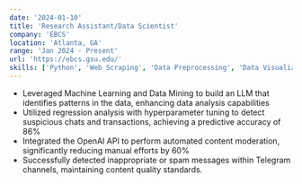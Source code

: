 ```yaml
---
date: '2024-01-10'
title: 'Research Assistant/Data Scientist'
company: 'EBCS'
location: 'Atlanta, GA'
range: 'Jan 2024 - Present'
url: 'https://ebcs.gsu.edu/'
skills: ['Python', 'Web Scraping', 'Data Preprocessing', 'Data Visualization', 'LLMs']
---
```


- Leveraged Machine Learning and Data Mining to build an LLM that identifies patterns in the data, enhancing data analysis capabilities
- Utilized regression analysis with hyperparameter tuning to detect suspicious chats and transactions, achieving a predictive accuracy of 86%
- Integrated the OpenAI API to perform automated content moderation, significantly reducing manual efforts by 60%
- Successfully detected inappropriate or spam messages within Telegram channels, maintaining content quality standards.
